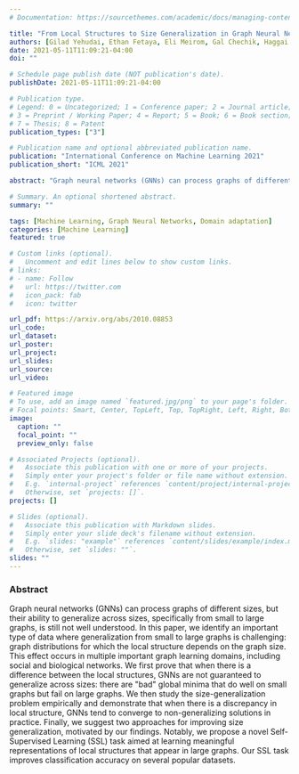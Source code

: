 ```yaml
---
# Documentation: https://sourcethemes.com/academic/docs/managing-content/

title: "From Local Structures to Size Generalization in Graph Neural Networks"
authors: [Gilad Yehudai, Ethan Fetaya, Eli Meirom, Gal Chechik, Haggai Maron]
date: 2021-05-11T11:09:21-04:00
doi: ""

# Schedule page publish date (NOT publication's date).
publishDate: 2021-05-11T11:09:21-04:00

# Publication type.
# Legend: 0 = Uncategorized; 1 = Conference paper; 2 = Journal article;
# 3 = Preprint / Working Paper; 4 = Report; 5 = Book; 6 = Book section;
# 7 = Thesis; 8 = Patent
publication_types: ["3"]

# Publication name and optional abbreviated publication name.
publication: "International Conference on Machine Learning 2021"
publication_short: "ICML 2021"

abstract: "Graph neural networks (GNNs) can process graphs of different sizes, but their ability to generalize across sizes, specifically from small to large graphs, is still not well understood. In this paper, we identify an important type of data where generalization from small to large graphs is challenging: graph distributions for which the local structure depends on the graph size. This effect occurs in multiple important graph learning domains, including social and biological networks. We first prove that when there is a difference between the local structures, GNNs are not guaranteed to generalize across sizes: there are bad global minima that do well on small graphs but fail on large graphs. We then study the size-generalization problem empirically and demonstrate that when there is a discrepancy in local structure, GNNs tend to converge to non-generalizing solutions in practice. Finally, we suggest two approaches for improving size generalization, motivated by our findings. Notably, we propose a novel Self-Supervised Learning (SSL) task aimed at learning meaningful representations of local structures that appear in large graphs. Our SSL task improves classification accuracy on several popular datasets."

# Summary. An optional shortened abstract.
summary: ""

tags: [Machine Learning, Graph Neural Networks, Domain adaptation]
categories: [Machine Learning]
featured: true

# Custom links (optional).
#   Uncomment and edit lines below to show custom links.
# links:
# - name: Follow
#   url: https://twitter.com
#   icon_pack: fab
#   icon: twitter

url_pdf: https://arxiv.org/abs/2010.08853
url_code:
url_dataset:
url_poster:
url_project:
url_slides:
url_source:
url_video:

# Featured image
# To use, add an image named `featured.jpg/png` to your page's folder.
# Focal points: Smart, Center, TopLeft, Top, TopRight, Left, Right, BottomLeft, Bottom, BottomRight.
image:
  caption: ""
  focal_point: ""
  preview_only: false

# Associated Projects (optional).
#   Associate this publication with one or more of your projects.
#   Simply enter your project's folder or file name without extension.
#   E.g. `internal-project` references `content/project/internal-project/index.md`.
#   Otherwise, set `projects: []`.
projects: []

# Slides (optional).
#   Associate this publication with Markdown slides.
#   Simply enter your slide deck's filename without extension.
#   E.g. `slides: "example"` references `content/slides/example/index.md`.
#   Otherwise, set `slides: ""`.
slides: ""
---
```


### Abstract
Graph neural networks (GNNs) can process graphs of different sizes, but their ability to generalize across sizes, specifically from small to large graphs, is still not well understood. In this paper, we identify an important type of data where generalization from small to large graphs is challenging: graph distributions for which the local structure depends on the graph size. This effect occurs in multiple important graph learning domains, including social and biological networks. We first prove that when there is a difference between the local structures, GNNs are not guaranteed to generalize across sizes: there are "bad" global minima that do well on small graphs but fail on large graphs. We then study the size-generalization problem empirically and demonstrate that when there is a discrepancy in local structure, GNNs tend to converge to non-generalizing solutions in practice. Finally, we suggest two approaches for improving size generalization, motivated by our findings. Notably, we propose a novel Self-Supervised Learning (SSL) task aimed at learning meaningful representations of local structures that appear in large graphs. Our SSL task improves classification accuracy on several popular datasets.




